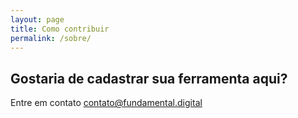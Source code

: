 ```yaml
---
layout: page
title: Como contribuir
permalink: /sobre/
---
```


## Gostaria de cadastrar sua ferramenta aqui?

Entre em contato <a href="maito:contato@fundamental.digital"></a>contato@fundamental.digital
